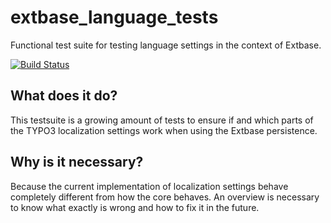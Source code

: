 # extbase_language_tests
Functional test suite for testing language settings in the context of Extbase.

[![Build Status](https://travis-ci.org/alexanderschnitzler/extbase_language_tests.svg?branch=develop)](https://travis-ci.org/alexanderschnitzler/extbase_language_tests)

## What does it do?

This testsuite is a growing amount of tests to ensure if and which parts of the TYPO3 localization settings work when using the Extbase persistence.

## Why is it necessary?

Because the current implementation of localization settings behave completely different from how the core behaves. An overview is necessary to know what exactly is wrong and how to fix it in the future.
